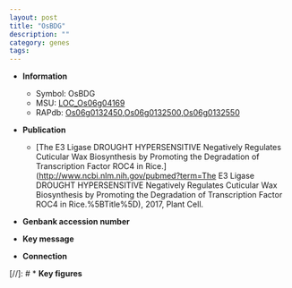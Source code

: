 ```yaml
---
layout: post
title: "OsBDG"
description: ""
category: genes
tags: 
---
```


* **Information**  
    + Symbol: OsBDG  
    + MSU: [LOC_Os06g04169](http://rice.uga.edu/cgi-bin/ORF_infopage.cgi?orf=LOC_Os06g04169)  
    + RAPdb: [Os06g0132450](https://rapdb.dna.affrc.go.jp/locus/?name=Os06g0132450),[Os06g0132500](https://rapdb.dna.affrc.go.jp/locus/?name=Os06g0132500),[Os06g0132550](https://rapdb.dna.affrc.go.jp/locus/?name=Os06g0132550)  

* **Publication**  
    + [The E3 Ligase DROUGHT HYPERSENSITIVE Negatively Regulates Cuticular Wax Biosynthesis by Promoting the Degradation of Transcription Factor ROC4 in Rice.](http://www.ncbi.nlm.nih.gov/pubmed?term=The E3 Ligase DROUGHT HYPERSENSITIVE Negatively Regulates Cuticular Wax Biosynthesis by Promoting the Degradation of Transcription Factor ROC4 in Rice.%5BTitle%5D), 2017, Plant Cell.

* **Genbank accession number**  

* **Key message**  

* **Connection**  

[//]: # * **Key figures**  


